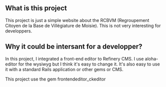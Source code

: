 ## What is this project

This project is just a simple website about the RCBVM (Regroupement Citoyen de la Base de Villégiature de Moisie). This is not very interesting for developpers.

## Why it could be intersant for a developper?

In this project, I integrated a front-end editor to Refinery CMS. I use aloha-editor for the wysiwyg but I think it's easy to change it. It's also easy to use it with a standard Rails application or other gems or CMS.

This project use the gem frontendeditor_ckeditor
